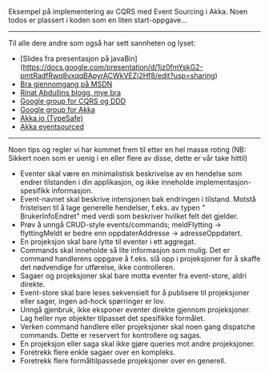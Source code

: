 Eksempel på implementering av CQRS med Event Sourcing i Akka. Noen todos er plassert i koden som en liten start-oppgave...

* * *
Til alle dere andre som også har sett sannheten og lyset:
*   [Slides fra presentasjon på javaBin] (https://docs.google.com/presentation/d/1jz0fmYskG2-pmtRadfRwq8vxqqBApyrACWkVEZj2Hf8/edit?usp=sharing)
*   [Bra gjennomgang på MSDN](http://msdn.microsoft.com/en-us/library/jj554200.aspx) 
*   [Rinat Abdullins blogg, mye bra](http://abdullin.com/) 
*   [Google group for CQRS og DDD](https://groups.google.com/forum/?fromgroups#!forum/dddcqrs) 
*   [Google group for Akka](https://groups.google.com/forum/?fromgroups#!forum/akka-user) 
*   [Akka.io (TypeSafe)](http://akka.io/)
*   [Akka eventsourced](https://github.com/eligosource/eventsourced)

* * *
Noen tips og regler vi har kommet frem til etter en hel masse roting (NB: Sikkert noen som er uenig i en eller flere av disse, dette er vår take hittil)

*   Eventer skal være en minimalistisk beskrivelse av en hendelse som endrer tilstanden i din applikasjon, og ikke inneholde implementasjon-spesifikk informasjon.
*   Event-navnet skal beskrive intensjonen bak endringen i tilstand. Motstå fristelsen til å lage generelle hendelser, f.eks. av typen " BrukerInfoEndret" med verdi som beskriver hvilket felt det gjelder.
*   Prøv å unngå CRUD-style events/commands; meldFlytting -> flyttingMeldt er bedre enn oppdaterAddresse -> adresseOppdatert.
*   En projeksjon skal bare lytte til eventer i ett aggregat.
*   Commands skal inneholde så lite informasjon som mulig. Det er command handlerens oppgave å f.eks. slå opp i projeksjoner for å skaffe det nødvendige for utførelse, ikke controlleren.
*   Sagaer og projeksjoner skal bare motta eventer fra event-store, aldri direkte.
*   Event-store skal bare leses sekvensielt for å publisere til projeksjoner eller sager, ingen ad-hock spørringer er lov.
*   Unngå gjenbruk, ikke eksponer eventer direkte gjennom projeksjoner. Lag heller nye objekter tilpasset det spesifikke formålet.
*   Verken command handlere eller projeksjoner skal noen gang dispatche commands. Dette er reservert for kontrollere og sagas.
*   En projeksjon eller saga skal ikke gjøre queries mot andre projeksjoner.
*   Foretrekk flere enkle sagaer over en kompleks.
*   Foretrekk flere formåltilpassede projeksjoner over en generell.
